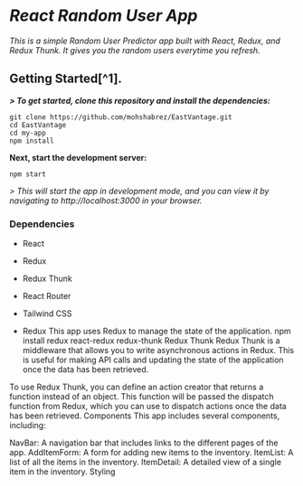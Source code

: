 # ***React Random User App***

_This is a simple Random User Predictor app built with React, Redux, and Redux Thunk. It gives you the random users everytime you refresh._

## **Getting Started[^1].**

***> To get started, clone this repository and install the dependencies:***

```
git clone https://github.com/mohshabrez/EastVantage.git
cd EastVantage
cd my-app
npm install
```

**Next, start the development server:**
```
npm start
```
_*> This will start the app in development mode, and you can view it by navigating to http://localhost:3000 in your browser.*_


### **Dependencies**
- React
* Redux
+ Redux Thunk
- React Router
* Tailwind CSS
+ Redux
This app uses Redux to manage the state of the application. 
npm install redux react-redux redux-thunk
Redux Thunk
Redux Thunk is a middleware that allows you to write asynchronous actions in Redux. This is useful for making API calls and updating the state of the application once the data has been retrieved.

To use Redux Thunk, you can define an action creator that returns a function instead of an object. This function will be passed the dispatch function from Redux, which you can use to dispatch actions once the data has been retrieved.
Components
This app includes several components, including:

NavBar: A navigation bar that includes links to the different pages of the app.
AddItemForm: A form for adding new items to the inventory.
ItemList: A list of all the items in the inventory.
ItemDetail: A detailed view of a single item in the inventory.
Styling
